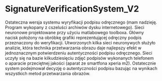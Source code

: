 # SignatureVerificationSystem_V2

Ostateczna wersja systemu wyryfikacji podpisu odręcznego (mam nadzieję. Program wykopany z cszeluści archiwów dysku internetowego). Sieci neuronowe projektowane przy użyciu matlabowego toolboxa. Główny nacisk położony na obróbkę grafiki reprezentującej odręczny podpis przeznaczony do weryfikacji. Utworzonych kilka sieci neuronywych służyło analizie, która technika przetwarzania obrazu daje najlepszy efekt w jednoznacznym potwierdzeniu autentyczności podpisu odręcznego. Sieci uczyły się na bazie kilkudziesięciu zdjęć podpisów wykonanych telefonem o aparacie przeciętnej jakości (aparat ze smartfona xperia m2). Ostatecznie system podejmował decyzję o autentyczności podpisu bazując na wynikach wszystkich metod przetwarzania obrazów.
